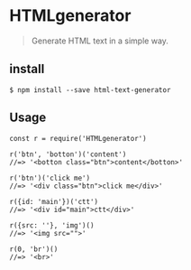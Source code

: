 # HTMLgenerator
> Generate HTML text in a simple way.

## install
`$ npm install --save html-text-generator`

## Usage
```
const r = require('HTMLgenerator')

r('btn', 'botton')('content')
//=> '<botton class="btn">content</botton>'

r('btn')('click me')
//=> '<div class="btn">click me</div>'

r({id: 'main'})('ctt')
//=> '<div id="main">ctt</div>'

r({src: ''}, 'img')()
//=> '<img src="">'

r(0, 'br')()
//=> '<br>'
```

